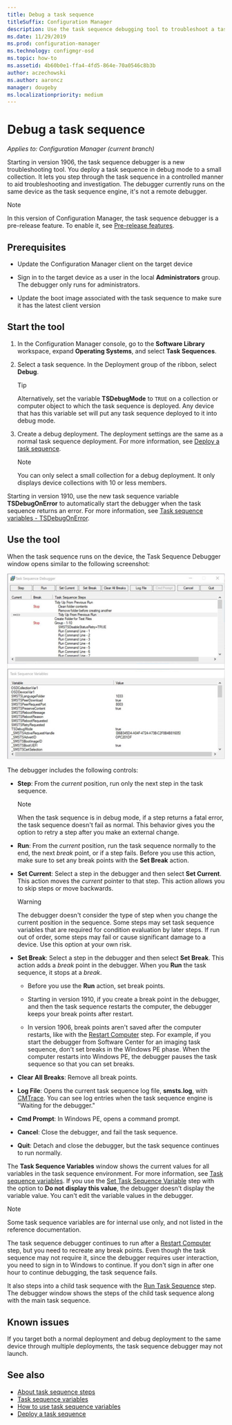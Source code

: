 ```yaml
---
title: Debug a task sequence
titleSuffix: Configuration Manager
description: Use the task sequence debugging tool to troubleshoot a task sequence.
ms.date: 11/29/2019
ms.prod: configuration-manager
ms.technology: configmgr-osd
ms.topic: how-to
ms.assetid: 4b60b0e1-ffa4-4fd5-864e-70a0546c8b3b
author: aczechowski
ms.author: aaroncz
manager: dougeby
ms.localizationpriority: medium
---
```


# Debug a task sequence

*Applies to: Configuration Manager (current branch)*

<!--3612274-->

Starting in version 1906, the task sequence debugger is a new troubleshooting tool. You deploy a task sequence in debug mode to a small collection. It lets you step through the task sequence in a controlled manner to aid troubleshooting and investigation. The debugger currently runs on the same device as the task sequence engine, it's not a remote debugger.

> [!Note]  
> In this version of Configuration Manager, the task sequence debugger is a pre-release feature. To enable it, see [Pre-release features](../../core/servers/manage/pre-release-features.md).  


## Prerequisites

- Update the Configuration Manager client on the target device

- Sign in to the target device as a user in the local **Administrators** group. The debugger only runs for administrators.

- Update the boot image associated with the task sequence to make sure it has the latest client version


## Start the tool

1. In the Configuration Manager console, go to the **Software Library** workspace, expand **Operating Systems**, and select **Task Sequences**.

1. Select a task sequence. In the Deployment group of the ribbon, select **Debug**.

    > [!Tip]  
    > Alternatively, set the variable **TSDebugMode** to `TRUE` on a collection or computer object to which the task sequence is deployed. Any device that has this variable set will put any task sequence deployed to it into debug mode.

1. Create a debug deployment. The deployment settings are the same as a normal task sequence deployment. For more information, see [Deploy a task sequence](deploy-a-task-sequence.md#process).

    > [!Note]  
    > You can only select a small collection for a debug deployment. It only displays device collections with 10 or less members.

Starting in version 1910, use the new task sequence variable **TSDebugOnError** to automatically start the debugger when the task sequence returns an error.<!-- 5012536 --> For more information, see [Task sequence variables - TSDebugOnError](../understand/task-sequence-variables.md#TSDebugOnError).

## Use the tool

When the task sequence runs on the device, the Task Sequence Debugger window opens similar to the following screenshot:

![Screenshot of Task Sequence Debugger](media/3612274-tsdebug.png)

The debugger includes the following controls:

- **Step**: From the *current* position, run only the next step in the task sequence.  

    > [!Note]  
    > When the task sequence is in debug mode, if a step returns a fatal error, the task sequence doesn't fail as normal. This behavior gives you the option to retry a step after you make an external change.

- **Run**: From the *current* position, run the task sequence normally to the end, the next *break* point, or if a step fails. Before you use this action, make sure to set any break points with the **Set Break** action.

- **Set Current**: Select a step in the debugger and then select **Set Current**. This action moves the *current* pointer to that step. This action allows you to skip steps or move backwards.  

    > [!Warning]  
    > The debugger doesn't consider the type of step when you change the current position in the sequence. Some steps may set task sequence variables that are required for condition evaluation by later steps. If run out of order, some steps may fail or cause significant damage to a device. Use this option at your own risk.  

- **Set Break**: Select a step in the debugger and then select **Set Break**. This action adds a *break* point in the debugger. When you **Run** the task sequence, it stops at a *break*.  

    - Before you use the **Run** action, set break points.

    - Starting in version 1910, if you create a break point in the debugger, and then the task sequence restarts the computer, the debugger keeps your break points after restart.<!-- 5012509 -->

    - In version 1906, break points aren't saved after the computer restarts, like with the [Restart Computer](../understand/task-sequence-steps.md#BKMK_RestartComputer) step. For example, if you start the debugger from Software Center for an imaging task sequence, don't set breaks in the Windows PE phase. When the computer restarts into Windows PE, the debugger pauses the task sequence so that you can set breaks.

- **Clear All Breaks**: Remove all break points.

- **Log File**: Opens the current task sequence log file, **smsts.log**, with [CMTrace](../../core/support/cmtrace.md). You can see log entries when the task sequence engine is "Waiting for the debugger."

- **Cmd Prompt**: In Windows PE, opens a command prompt.

- **Cancel**: Close the debugger, and fail the task sequence.

- **Quit**: Detach and close the debugger, but the task sequence continues to run normally.

The **Task Sequence Variables** window shows the current values for all variables in the task sequence environment. For more information, see [Task sequence variables](../understand/task-sequence-variables.md). If you use the [Set Task Sequence Variable](../understand/task-sequence-steps.md#BKMK_SetTaskSequenceVariable) step with the option to **Do not display this value**, the debugger doesn't display the variable value. You can't edit the variable values in the debugger.

> [!Note]
> Some task sequence variables are for internal use only, and not listed in the reference documentation.

The task sequence debugger continues to run after a [Restart Computer](../understand/task-sequence-steps.md#BKMK_RestartComputer) step, but you need to recreate any break points. Even though the task sequence may not require it, since the debugger requires user interaction, you need to sign in to Windows to continue. If you don't sign in after one hour to continue debugging, the task sequence fails.

It also steps into a child task sequence with the [Run Task Sequence](../understand/task-sequence-steps.md#child-task-sequence) step. The debugger window shows the steps of the child task sequence along with the main task sequence.


## Known issues

If you target both a normal deployment and debug deployment to the same device through multiple deployments, the task sequence debugger may not launch.


## See also

- [About task sequence steps](../understand/task-sequence-steps.md)
- [Task sequence variables](../understand/task-sequence-variables.md)
- [How to use task sequence variables](../understand/using-task-sequence-variables.md)
- [Deploy a task sequence](deploy-a-task-sequence.md)
